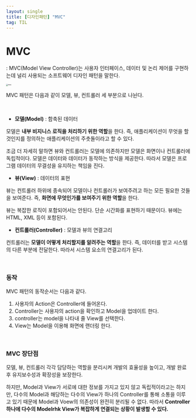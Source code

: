 ```yaml
---
layout: single
title: [디자인패턴] "MVC"
tag: TIL
---
```


# MVC

 : MVC(Model View Controller)는 사용자 인터페이스, 데이터 및 논리 제어를 구현하는데 널리 사용되는 소프트웨어 디자인 패턴을 말한다. 

<img src="https://mdn.mozillademos.org/files/16042/model-view-controller-light-blue.png" alt="mvc" style="zoom: 33%;" />

MVC 패턴은 다음과 같이 모델, 뷰, 컨트롤러 세 부분으로 나뉜다.

<br>

- **모델(Model)** : 함축된 데이터

모델은 **내부 비지니스 로직을 처리하기 위한 역할**을 한다. 즉, 애플리케이션이 무엇을 할 것인지를 정의하는 애플리케이션의 주춧돌이라고 할 수 있다.

조금 더 자세히 말하면 뷰와 컨트롤러는 모델에 의존하지만 모델은 화면이나 컨트롤러에 독립적이다.
모델은 데이터와 데이터가 동작하는 방식을 제공한다. 따라서 모델은 프로그램 데이터의 무결성을 유지하는 책임을 진다.

- **뷰(View)** : 데이터의 표현

뷰는 컨트롤러 하위에 종속되어 모델이나 컨트롤러가 보여주려고 하는 모든 필요한 것들을 보여준다. 즉, **화면에 무엇인가를 보여주기 위한 역할**을 한다.

뷰는 복잡한 로직이 포함되어서는 안된다. 단순 시간화를 표현하기 때문이다. 뷰에는 HTML, XML 등이 포함된다.

- **컨트롤러(Controller)** : 모델과 뷰의 연결고리

컨트롤러는 **모델이 어떻게 처리할지를 알려주는 역할**을 한다. 즉, 데이터를 받고 시스템의 다른 부분에 전달한다. 따라서 시스템 요소의 연결고리가 된다.

<br>

### 동작

MVC 패턴의 동작순서는 다음과 같다.

1. 사용자의 Action은 Controller에 들어온다.
2. Controller는 사용자의 action을 확인하고 Model을 업데이트 한다.
3. controller는 model을 나타내 줄 View를 선택한다.
4. View는 Model을 이용해 화면에 랜더링 한다.

<br>

### MVC 장단점

모델, 뷰, 컨트롤러 각각 담당하는 역할을 분리시켜 개발의 효율성을 높이고, 개발 완료 후 유지보수성과 확장성을 보장한다.

하지만, Model과 View가 서로에 대한 정보를 가지고 있지 않고 독립적이라고는 하지만, 다수의 Model과 해당하는 다수의 View가 하나의 Controller를 통해 소통을 이루고 있기 때문에 Model과 Voew의 의존성이 완전히 분리될 수 없다. 따라서 **Controller 하나에 다수의 Modelrhk View가 복잡하게 연결되는 상황이 발생할 수 있다.**
